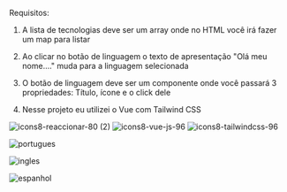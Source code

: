 Requisitos:

1) A lista de tecnologias deve ser um array onde no HTML você irá fazer um map para listar

2) Ao clicar no botão de linguagem  o texto de apresentação "Olá meu nome...." muda para
a linguagem selecionada

3) O botão de linguagem  deve ser um componente onde você passará 3 propriedades: Título,
ícone e o click dele

4) Nesse projeto eu utilizei o Vue com Tailwind CSS

![icons8-reaccionar-80 (2)](https://user-images.githubusercontent.com/98665329/209465954-604530b1-5fb5-423f-ba71-5c6200cc95d5.png)
![icons8-vue-js-96](https://user-images.githubusercontent.com/98665329/209465910-fba3bd5a-f181-47fd-b55e-ccf3a6bcc038.png)
![icons8-tailwindcss-96](https://user-images.githubusercontent.com/98665329/209465949-d423abf0-d846-4dca-9025-76fdab030f8e.png)






![portugues](https://user-images.githubusercontent.com/98665329/207727131-086301c1-8783-4477-9a0b-5b7f65b1061e.PNG)


![ingles](https://user-images.githubusercontent.com/98665329/207727156-68741e8c-0431-4709-8654-f6b08d96b2ed.PNG)


![espanhol](https://user-images.githubusercontent.com/98665329/207727178-2d323d39-85d3-4f36-aff9-274db3a02598.PNG)

